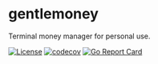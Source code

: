 # gentlemoney
Terminal money manager for personal use.

[![License](https://img.shields.io/github/license/kotlw/gentlemoney)](https://github.com/kotlw/gentlemoney/blob/main/LICENSE)
[![codecov](https://codecov.io/gh/kotlw/gentlemoney/branch/main/graph/badge.svg?token=1TMPI2NDBQ)](https://codecov.io/gh/kotlw/gentlemoney)
[![Go Report Card](https://goreportcard.com/badge/github.com/kotlw/gentlemoney)](https://goreportcard.com/report/github.com/kotlw/gentlemoney)
